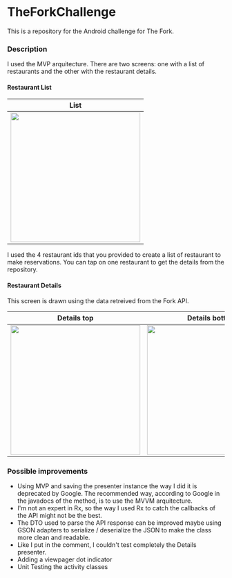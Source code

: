 # TheForkChallenge
This is a repository for the Android challenge for The Fork.

### Description

I used the MVP arquitecture. There are two screens: one with a list of restaurants and the other with the restaurant details.

#### Restaurant List

| List |
| -- |
| <img src="https://user-images.githubusercontent.com/10503925/69107259-86e3ed80-0a4f-11ea-812c-910fcb044419.png" width="300px" /> |

I used the 4 restaurant ids that you provided to create a list of restaurant to make reservations. You can tap on one restaurant to get the details from the repository.

#### Restaurant Details

This screen is drawn using the data retreived from the Fork API. 

| Details top | Details bottom |
|---|---|
| <img src="https://user-images.githubusercontent.com/10503925/69107264-89464780-0a4f-11ea-90fc-4d6588704d77.png" width="300px"/> | <img src="https://user-images.githubusercontent.com/10503925/69107265-8b100b00-0a4f-11ea-9a0a-c2af8505e1c1.png" width="300px" /> |

### Possible improvements

- Using MVP and saving the presenter instance the way I did it is deprecated by Google. The recommended way, according to Google in the javadocs of the method, is to use the MVVM arquitecture.
- I'm not an expert in Rx, so the way I used Rx to catch the callbacks of the API might not be the best.
- The DTO used to parse the API response can be improved maybe using GSON adapters to serialize / deserialize the JSON to make the class more clean and readable.
- Like I put in the comment, I couldn't test completely the Details presenter.
- Adding a viewpager dot indicator
- Unit Testing the activity classes 


